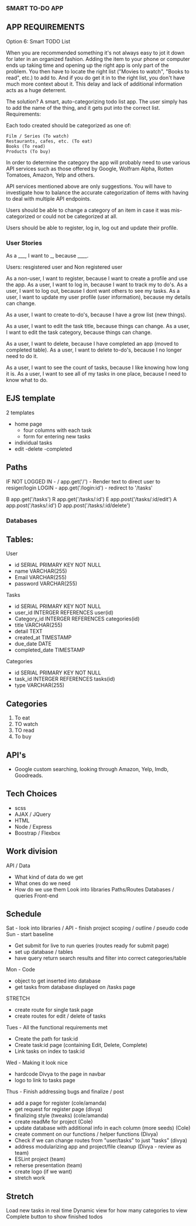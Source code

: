 ### SMART TO-DO APP

## APP REQUIREMENTS 

Option 6: Smart TODO List

When you are recommended something it's not always easy to jot it down for later in an organized fashion. Adding the item to your phone or computer ends up taking time and opening up the right app is only part of the problem. You then have to locate the right list ("Movies to watch", "Books to read", etc.) to add to. And if you do get it in to the right list, you don't have much more context about it. This delay and lack of additional information acts as a huge deterrent.

The solution? A smart, auto-categorizing todo list app. The user simply has to add the name of the thing, and it gets put into the correct list.
Requirements:

Each todo created should be categorized as one of:

    Film / Series (To watch)
    Restaurants, cafes, etc. (To eat)
    Books (To read)
    Products (To buy)

In order to determine the category the app will probably need to use various API services such as those offered by Google, Wolfram Alpha, Rotten Tomatoes, Amazon, Yelp and others.

API services mentioned above are only suggestions. You will have to investigate how to balance the accurate categorization of items with having to deal with multiple API endpoints.

Users should be able to change a category of an item in case it was mis-categorized or could not be categorized at all.

Users should be able to register, log in, log out and update their profile.

### User Stories
As a ___, I want to _, because ____.

Users: resgistered user and Non registered user

As a non-user, I want to register, because I want to create a profile and use the app.
As a user, I want to log in, because I want to track my to do's.
As a user, I want to log out, because I dont want others to see my tasks.
As a user, I want to update my user profile (user information), because my details can change.

As a user, I want to create to-do's, because I have a grow list (new things).

As a user, I want to edit the task title, because things can change.
As a user, I want to edit the task category, because things can change.

As a user, I want to delete, because I have completed an app (moved to completed table).
As a user, I want to delete to-do's, because I no longer need to do it.

As a user, I want to see the count of tasks, because I like knowing how long it is.
As a user, I want to see all of my tasks in one place, because I need to know what to do.
## EJS template
2 templates
- home page
  - four columns with each task
  - form for entering new tasks
- individual tasks
 - edit 
 -delete
 -completed


## Paths
IF NOT LOGGED IN - / app.get('/') - Render text to direct user to resiger/login
LOGIN - app.get('/login:id') - redirect to '/tasks'

B app.get('/tasks')
R app.get('/tasks/:id')
E app.post('/tasks/:id/edit')
A app.post('/tasks/:id')
D app.post('/tasks/:id/delete')

### Databases
## Tables:
User
- id SERIAL PRIMARY KEY NOT NULL
- name VARCHAR(255)
- Email VARCHAR(255)
- password VARCHAR(255)

Tasks
- id SERIAL PRIMARY KEY NOT NULL 
- user_id INTERGER REFERENCES user(id)
- Category_id INTERGER REFERENCES categories(id)
- title VARCHAR(255)
- detail TEXT
- created_at TIMESTAMP
- due_date DATE
- completed_date TIMESTAMP

Categories
- id SERIAL PRIMARY KEY NOT NULL 
- task_id INTERGER REFERENCES tasks(id)
- type VARCHAR(255)

## Categories 
1. To eat
2. TO watch
3. TO read
4. To buy


## API's
- Google custom searching, looking through Amazon, Yelp, Imdb, Goodreads.

## Tech Choices
- scss
- AJAX / JQuery
- HTML
- Node / Express
- Boostrap / Flexbox

## Work division
API / Data
- What kind of data do we get
- What ones do we need
- How do we use them
Look into libraries
Paths/Routes
Databases / queries
Front-end

## Schedule
Sat - look into libraries / API - finish project scoping / outline
      / pseudo code
Sun - start baseline
- Get submit for live to run queries
  (routes ready for submit page)
- set up database / tables
- have query return search results and filter into correct categories/table

Mon - Code
- object to get inserted into database
- get tasks from database displayed on /tasks page

STRETCH
- create route for single task page
- create routes for edit / delete of tasks

Tues - All the functional requirements met
- Create the path for task:id
- Create task:id page (containing Edit, Delete, Complete)
- Link tasks on index to task:id

Wed - Making it look nice
<!-- - create a page to dispay completed items -->
<!-- - create home page  -->
<!-- - write bad paths for no google results -->
   <!-- - If req.body.items[0] === undefined. Render /users/tasks/:id page with missing elements so that user can add them manually -->
<!-- - logout path needed (POST from button) -->
<!-- - In Nav - check for cookie and only show logout if exists -->
<!-- - Capitalize first word of tasks -->
<!-- - Stop users from being able to edit other users tasks (if not theirs redirect to user/tasks) -->
- hardcode Divya to the page in navbar
- logo to link to tasks page


Thus - Finish addressing bugs and finalize / post
- add a page for register (cole/amanda)
- get request for register page (divya)
- finalizing style (tweaks) (cole/amanda)
- create readMe for project (Cole)
- update database with additional info in each column (more seeds) (Cole)
- create comment on our functions / helper functions (Divya)
- Check if we can change routes from "user/tasks" to just "tasks" (divya)
- address modularizing app and project/file cleanup (Divya - review as team)
- ESLint project (team)
- reherse presentation (team)
- create logo (if we want) 
- stretch work

## Stretch
Load new tasks in real time
Dynamic view for how many categories to view
Complete button to show finished todos

<!-- ## queries
Set up queries in a file and routes in another. Create the function to run the query and return the promise (.then). In another file import those functions and create the routes that help the html use those queries (create the app.get('/'. (req, res) => {
  return - run the function that does the query
  .then ((thing) => {
    do the thing you wanted with the query
    (res.JSON(thing))
  })
})) -->

